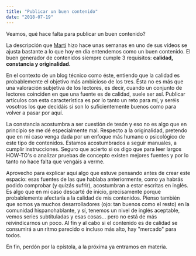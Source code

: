```yaml
---
title: "Publicar un buen contenido"
date: "2018-07-19"
---
```


Veamos, qué hace falta para publicar un buen contenido?

La descripción que [Martí](https://www.youtube.com/user/CdeCiencia) hizo hace unas semanas en uno de sus vídeos se ajusta bastante a lo que hoy en día entendemos como un buen contenido. El buen generador de contenidos siempre cumple 3 requisitos: **calidad, constancia y originalidad.**

En el contexto de un blog técnico como éste, entiendo que la calidad es probablemente el objetivo más ambicioso de los tres. Ésta no es más que una valoración subjetiva de los lectores, es decir, cuando un conjunto de lectores coinciden en que una fuente es de calidad, suele ser así. Publicar artículos con esta característica es por lo tanto un reto para mí, y seréis vosotros los que decidáis si son lo suficientemente buenos como para volver a pasar por aquí.

La constancia acostumbra a ser cuestión de tesón y eso no es algo que en principio se me dé especialmente mal. Respecto a la originalidad, pretendo que en mi caso venga dada por un enfoque más humano o psicológico de este tipo de contenidos. Estamos acostumbrados a seguir manuales, a cumplir instrucciones. Seguro que acierto si os digo que para leer largos HOW-TO's o analizar pruebas de concepto existen mejores fuentes y por lo tanto no hace falta que vengáis a verme.

Aprovecho para explicar aquí algo que estuve pensando antes de crear este espacio: esas fuentes de las que hablaba anteriormente, como ya habrás podido comprobar (y quizás sufrir), acostumbran a estar escritas en inglés. Es algo que en mi caso descarté de inicio, precisamente porque probablemente afectaría a la calidad de mis contenidos. Pienso también que somos ya muchos desarrolladores (ojo: tan buenos como el resto) en la comunidad hispanohablante, y sí, tenemos un nivel de inglés aceptable, vemos series subtituladas y esas cosas... pero no está de más reivindicarnos un poco. Al fin y al cabo si el contenido es de calidad se consumirá a un ritmo parecido o incluso más alto, hay "mercado" para todos.

En fin, perdón por la epístola, a la próxima ya entramos en materia.
